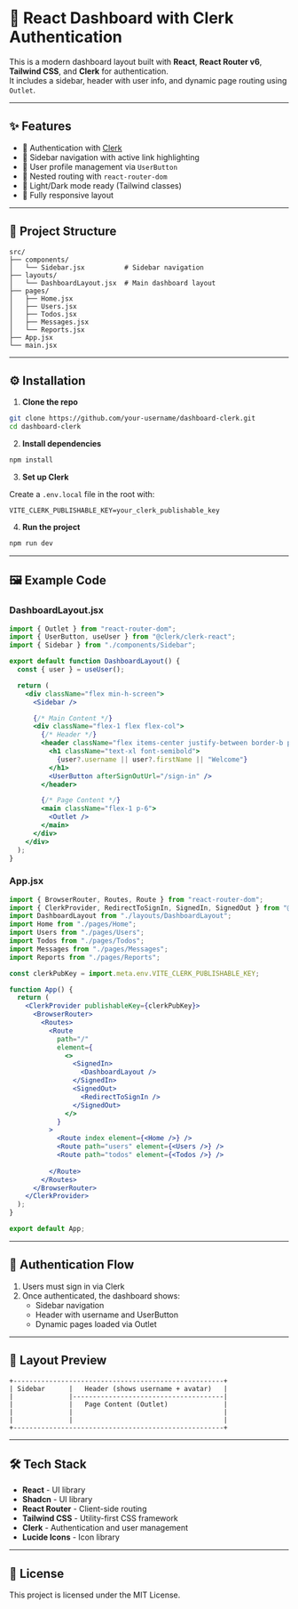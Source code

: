 # 🚀 React Dashboard with Clerk Authentication

This is a modern dashboard layout built with **React**, **React Router v6**, **Tailwind CSS**, and **Clerk** for authentication.  
It includes a sidebar, header with user info, and dynamic page routing using `Outlet`.

---

## ✨ Features

- 🔑 Authentication with [Clerk](https://clerk.com)
- 🧭 Sidebar navigation with active link highlighting
- 👤 User profile management via `UserButton`
- 📄 Nested routing with `react-router-dom`
- 🌙 Light/Dark mode ready (Tailwind classes)
- 📱 Fully responsive layout

---

## 📂 Project Structure

```
src/
├── components/
│   └── Sidebar.jsx          # Sidebar navigation
├── layouts/
│   └── DashboardLayout.jsx  # Main dashboard layout
├── pages/
│   ├── Home.jsx
│   ├── Users.jsx
│   ├── Todos.jsx
│   ├── Messages.jsx
│   └── Reports.jsx
├── App.jsx
└── main.jsx
```

---

## ⚙️ Installation

1. **Clone the repo**

```bash
git clone https://github.com/your-username/dashboard-clerk.git
cd dashboard-clerk
```

2. **Install dependencies**

```bash
npm install
```

3. **Set up Clerk**

Create a `.env.local` file in the root with:

```env
VITE_CLERK_PUBLISHABLE_KEY=your_clerk_publishable_key
```

4. **Run the project**

```bash
npm run dev
```

---

## 🖼️ Example Code

### DashboardLayout.jsx

```jsx
import { Outlet } from "react-router-dom";
import { UserButton, useUser } from "@clerk/clerk-react";
import { Sidebar } from "./components/Sidebar";

export default function DashboardLayout() {
  const { user } = useUser();

  return (
    <div className="flex min-h-screen">
      <Sidebar />

      {/* Main Content */}
      <div className="flex-1 flex flex-col">
        {/* Header */}
        <header className="flex items-center justify-between border-b px-6 py-3 bg-white dark:bg-gray-800">
          <h1 className="text-xl font-semibold">
            {user?.username || user?.firstName || "Welcome"}
          </h1>
          <UserButton afterSignOutUrl="/sign-in" />
        </header>

        {/* Page Content */}
        <main className="flex-1 p-6">
          <Outlet />
        </main>
      </div>
    </div>
  );
}
```

### App.jsx

```jsx
import { BrowserRouter, Routes, Route } from "react-router-dom";
import { ClerkProvider, RedirectToSignIn, SignedIn, SignedOut } from "@clerk/clerk-react";
import DashboardLayout from "./layouts/DashboardLayout";
import Home from "./pages/Home";
import Users from "./pages/Users";
import Todos from "./pages/Todos";
import Messages from "./pages/Messages";
import Reports from "./pages/Reports";

const clerkPubKey = import.meta.env.VITE_CLERK_PUBLISHABLE_KEY;

function App() {
  return (
    <ClerkProvider publishableKey={clerkPubKey}>
      <BrowserRouter>
        <Routes>
          <Route
            path="/"
            element={
              <>
                <SignedIn>
                  <DashboardLayout />
                </SignedIn>
                <SignedOut>
                  <RedirectToSignIn />
                </SignedOut>
              </>
            }
          >
            <Route index element={<Home />} />
            <Route path="users" element={<Users />} />
            <Route path="todos" element={<Todos />} />
          
          </Route>
        </Routes>
      </BrowserRouter>
    </ClerkProvider>
  );
}

export default App;
```

---

## 🔐 Authentication Flow

1. Users must sign in via Clerk
2. Once authenticated, the dashboard shows:
   - Sidebar navigation
   - Header with username and UserButton
   - Dynamic pages loaded via Outlet

---

## 📸 Layout Preview

```
+-----------------------------------------------------+
| Sidebar      |   Header (shows username + avatar)   |
|              |--------------------------------------|
|              |   Page Content (Outlet)              |
|              |                                      |
|              |                                      |
+-----------------------------------------------------+
```

---

## 🛠️ Tech Stack

- **React** - UI library
- **Shadcn** - UI library
- **React Router** - Client-side routing
- **Tailwind CSS** - Utility-first CSS framework
- **Clerk** - Authentication and user management
- **Lucide Icons** - Icon library

---

## 📜 License

This project is licensed under the MIT License.
